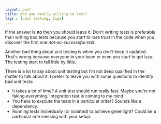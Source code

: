 ```yaml
---
layout: post
title: Are you really willing to test?
tags : [unit testing, tips]
---
```


If the answer is **no** then you should leave it. Don't writing tests is preferable than writing bad tests because you start to lose trust in the code when you discover the first one *not-so-successful-test*.

Another bad thing about unit testing is when you don't keep it updated. That's wrong because everyone in your team or even you start to get lazy. The testing start to fall little by little.

There is a lot to say about unit testing but I'm not deep qualified in the matter to talk about it. I prefer to leave you with some questions to identify bad unit tests:

- It takes a lot of time? A unit test should run really fast. Maybe you're not faking everything. Integration test is coming to my mind.
- You have to execute the tests in a particular order? Sounds like a dependency.
- Running tests individually (or isolated) to achieve greenlight? Could be a particular one messing with your setup.